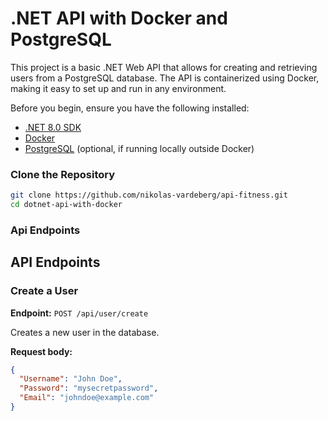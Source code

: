 # .NET API with Docker and PostgreSQL

This project is a basic .NET Web API that allows for creating and retrieving users from a PostgreSQL database. The API is containerized using Docker, making it easy to set up and run in any environment.

Before you begin, ensure you have the following installed:

- [.NET 8.0 SDK](https://dotnet.microsoft.com/download)
- [Docker](https://docs.docker.com/get-docker/)
- [PostgreSQL](https://www.postgresql.org/) (optional, if running locally outside Docker)

### Clone the Repository

```bash
git clone https://github.com/nikolas-vardeberg/api-fitness.git
cd dotnet-api-with-docker
```


### Api Endpoints

## API Endpoints

### Create a User

**Endpoint:** `POST /api/user/create`

Creates a new user in the database.

**Request body:**

```json
{
  "Username": "John Doe",
  "Password": "mysecretpassword",
  "Email": "johndoe@example.com"
}


